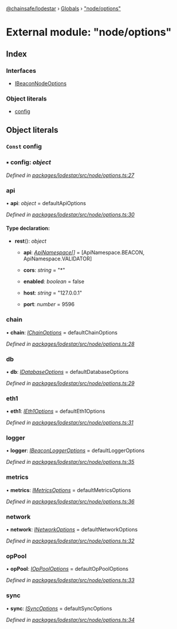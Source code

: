 [@chainsafe/lodestar](../README.md) › [Globals](../globals.md) › ["node/options"](_node_options_.md)

# External module: "node/options"

## Index

### Interfaces

* [IBeaconNodeOptions](../interfaces/_node_options_.ibeaconnodeoptions.md)

### Object literals

* [config](_node_options_.md#const-config)

## Object literals

### `Const` config

### ▪ **config**: *object*

*Defined in [packages/lodestar/src/node/options.ts:27](https://github.com/ChainSafe/lodestar/blob/0e426d2/packages/lodestar/src/node/options.ts#L27)*

###  api

• **api**: *object* = defaultApiOptions

*Defined in [packages/lodestar/src/node/options.ts:30](https://github.com/ChainSafe/lodestar/blob/0e426d2/packages/lodestar/src/node/options.ts#L30)*

#### Type declaration:

* **rest**(): *object*

  * **api**: *[ApiNamespace](../enums/_api_index_.apinamespace.md)[]* = [ApiNamespace.BEACON, ApiNamespace.VALIDATOR]

  * **cors**: *string* = "*"

  * **enabled**: *boolean* = false

  * **host**: *string* = "127.0.0.1"

  * **port**: *number* = 9596

###  chain

• **chain**: *[IChainOptions](../interfaces/_chain_options_.ichainoptions.md)* = defaultChainOptions

*Defined in [packages/lodestar/src/node/options.ts:28](https://github.com/ChainSafe/lodestar/blob/0e426d2/packages/lodestar/src/node/options.ts#L28)*

###  db

• **db**: *[IDatabaseOptions](../interfaces/_db_options_.idatabaseoptions.md)* = defaultDatabaseOptions

*Defined in [packages/lodestar/src/node/options.ts:29](https://github.com/ChainSafe/lodestar/blob/0e426d2/packages/lodestar/src/node/options.ts#L29)*

###  eth1

• **eth1**: *[IEth1Options](../interfaces/_eth1_options_.ieth1options.md)* = defaultEth1Options

*Defined in [packages/lodestar/src/node/options.ts:31](https://github.com/ChainSafe/lodestar/blob/0e426d2/packages/lodestar/src/node/options.ts#L31)*

###  logger

• **logger**: *[IBeaconLoggerOptions](../interfaces/_node_loggeroptions_.ibeaconloggeroptions.md)* = defaultLoggerOptions

*Defined in [packages/lodestar/src/node/options.ts:35](https://github.com/ChainSafe/lodestar/blob/0e426d2/packages/lodestar/src/node/options.ts#L35)*

###  metrics

• **metrics**: *[IMetricsOptions](../interfaces/_metrics_options_.imetricsoptions.md)* = defaultMetricsOptions

*Defined in [packages/lodestar/src/node/options.ts:36](https://github.com/ChainSafe/lodestar/blob/0e426d2/packages/lodestar/src/node/options.ts#L36)*

###  network

• **network**: *[INetworkOptions](../interfaces/_network_options_.inetworkoptions.md)* = defaultNetworkOptions

*Defined in [packages/lodestar/src/node/options.ts:32](https://github.com/ChainSafe/lodestar/blob/0e426d2/packages/lodestar/src/node/options.ts#L32)*

###  opPool

• **opPool**: *[IOpPoolOptions](../interfaces/_oppool_options_.ioppooloptions.md)* = defaultOpPoolOptions

*Defined in [packages/lodestar/src/node/options.ts:33](https://github.com/ChainSafe/lodestar/blob/0e426d2/packages/lodestar/src/node/options.ts#L33)*

###  sync

• **sync**: *[ISyncOptions](../interfaces/_sync_options_.isyncoptions.md)* = defaultSyncOptions

*Defined in [packages/lodestar/src/node/options.ts:34](https://github.com/ChainSafe/lodestar/blob/0e426d2/packages/lodestar/src/node/options.ts#L34)*
